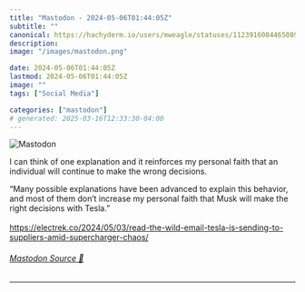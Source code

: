 ```yaml
---
title: "Mastodon - 2024-05-06T01:44:05Z"
subtitle: ""
canonical: https://hachyderm.io/users/mweagle/statuses/112391608446508966
description:
image: "/images/mastodon.png"

date: 2024-05-06T01:44:05Z
lastmod: 2024-05-06T01:44:05Z
image: ""
tags: ["Social Media"]

categories: ["mastodon"]
# generated: 2025-03-16T12:33:30-04:00
---
```

![Mastodon](/images/mastodon.png)

<p>I can think of one explanation and it reinforces my personal faith that an individual will continue to make the wrong decisions.</p><p>“Many possible explanations have been advanced to explain this behavior, and most of them don’t increase my personal faith that Musk will make the right decisions with Tesla.”<br /> <br /><a href="https://electrek.co/2024/05/03/read-the-wild-email-tesla-is-sending-to-suppliers-amid-supercharger-chaos/" target="_blank" rel="nofollow noopener noreferrer" translate="no"><span class="invisible">https://</span><span class="ellipsis">electrek.co/2024/05/03/read-th</span><span class="invisible">e-wild-email-tesla-is-sending-to-suppliers-amid-supercharger-chaos/</span></a></p>


###### [Mastodon Source 🐘](https://hachyderm.io/@mweagle/112391608446508966)

___
